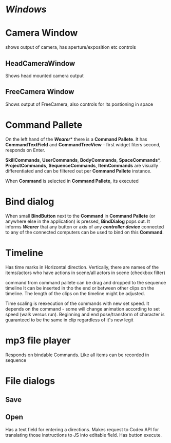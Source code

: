 # *Windows*

# Camera Window
shows output of camera, has aperture/exposition etc controls 

## HeadCameraWindow

Shows head mounted camera output

## FreeCamera Window

Shows output of FreeCamera, also controls for its postioning in space

# Command Pallete

On the left hand of the  ***Wearer**** there is a **Command Pallete**. It has **CommandTextField** and **CommandTreeView** - first widget fiters second, responds on Enter. 

**SkillCommands**, **UserCommands**, **BodyCommands**, **SpaceCommands***, **ProjectCommands**, **SequenceCommands**, **ItemCommands** are visually differentiated and can be filtered out per **Command Pallete** instance.

When **Command** is selected in **Command Pallete**, its executed

# Bind dialog

When small **BindButton** next to the **Command** in **Command Pallete** (or anywhere else in the application) is pressed, **BindDialog** pops out. It informs ***Wearer*** that any button or axis of any ***controller device*** connected to any of the connected computers can be used to bind on this **Command**.



# Timeline

Has time marks in Horizontal direction.
Vertically, there are names of the items/actors who have actions in scene/all actors in scene (checkbox filter)


command from command pallete can be drag and dropped to the sequence timeline
It can be inserted in tho the end or between other clips on the timeline. The length of the clips on the timeline might be adjusted.

Time scaling is reexecution of the commands with new set speed. It depends on the command - some will change animation according to set speed (walk versus run). Beginning and end pose/transform of character is guaranteed to be the same in clip regardless of it's new legit 


# mp3 file player

Responds on bindable Commands. Like all items can be recorded in sequence



# File dialogs

## Save


## Open

Has a text field for entering a directions. Makes request to Codex API for translating those instructions to JS into editable field. Has button execute.
